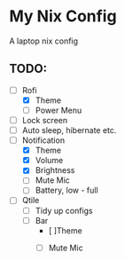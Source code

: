 # My Nix Config
A laptop nix config

## TODO:
- [ ]  Rofi
    - [x]  Theme
    - [ ]  Power Menu
- [ ] Lock screen
- [ ] Auto sleep, hibernate etc.
- [ ] Notification
    - [x] Theme 
    - [x] Volume
    - [x] Brightness
    - [ ] Mute Mic
    - [ ] Battery, low - full
- [ ] Qtile
    - [ ] Tidy up configs
    - [ ] Bar 
        - [ ]Theme
        - [ ] Mute Mic



